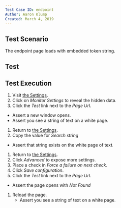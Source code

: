 ```yaml
---
Test Case ID: endpoint
Author: Aaron Klump
Created: March 4, 2019
---
```

## Test Scenario

The endpoint page loads with embedded token string.

## Test

## Test Execution

1. Visit [the Settings](/admin/reports/service-uptime/settings).
1. Click on _Monitor Settings_ to reveal the hidden data.
1. Click the _Test_ link next to the _Page Url_.
  - Assert a new window opens.
  - Assert you see a string of text on a white page.
1. Return to [the Settings](/admin/reports/service-uptime/settings).
1. Copy the value for _Search string_
  - Assert that string exists on the white page of text.
1. Return to [the Settings](/admin/reports/service-uptime/settings).
1. Click _Advanced_ to expose more settings.
1. Place a check in _Force a failure on next check_.
1. Click _Save configuration_.
1. Click the _Test_ link next to the _Page Url_.
  - Assert the page opens with _Not Found_
1. Reload the page.
   - Assert you see a string of text on a white page. 

